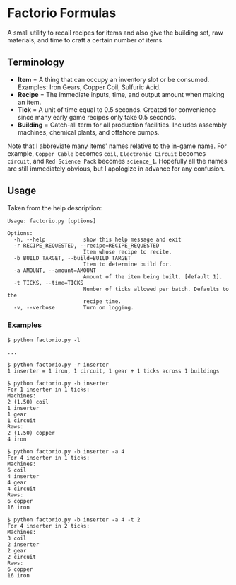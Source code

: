 
# Factorio Formulas

A small utility to recall recipes for items and also give the building set, raw materials, and time to craft a certain number of items.

## Terminology

* **Item** = A thing that can occupy an inventory slot or be consumed. Examples: Iron Gears, Copper Coil, Sulfuric Acid.
* **Recipe** = The immediate inputs, time, and output amount when making an item.
* **Tick** = A unit of time equal to 0.5 seconds. Created for convenience since many early game recipes only take 0.5 seconds.
* **Building** = Catch-all term for all production facilities. Includes assembly machines, chemical plants, and offshore pumps.

Note that I abbreviate many items' names relative to the in-game name. For example, `Copper Cable` becomes `coil`, `Electronic Circuit` becomes `circuit`, and `Red Science Pack` becomes `science_1`. Hopefully all the names are still immediately obvious, but I apologize in advance for any confusion.

## Usage

Taken from the help description:
```
Usage: factorio.py [options]

Options:
  -h, --help            show this help message and exit
  -r RECIPE_REQUESTED, --recipe=RECIPE_REQUESTED
                        Item whose recipe to recite.
  -b BUILD_TARGET, --build=BUILD_TARGET
                        Item to determine build for.
  -a AMOUNT, --amount=AMOUNT
                        Amount of the item being built. [default 1].
  -t TICKS, --time=TICKS
                        Number of ticks allowed per batch. Defaults to the
                        recipe time.
  -v, --verbose         Turn on logging.
```

### Examples

```
$ python factorio.py -l

...
```

```
$ python factorio.py -r inserter
1 inserter = 1 iron, 1 circuit, 1 gear + 1 ticks across 1 buildings
```

```
$ python factorio.py -b inserter
For 1 inserter in 1 ticks:
Machines:
2 (1.50) coil
1 inserter
1 gear
1 circuit
Raws:
2 (1.50) copper
4 iron
```

```
$ python factorio.py -b inserter -a 4
For 4 inserter in 1 ticks:
Machines:
6 coil
4 inserter
4 gear
4 circuit
Raws:
6 copper
16 iron
```

```
$ python factorio.py -b inserter -a 4 -t 2
For 4 inserter in 2 ticks:
Machines:
3 coil
2 inserter
2 gear
2 circuit
Raws:
6 copper
16 iron
```
